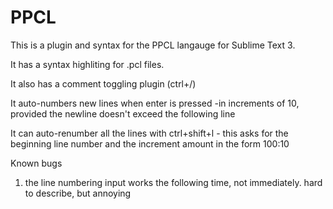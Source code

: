 # PPCL

This is a plugin and syntax for the PPCL langauge for Sublime Text 3.

It has a syntax highliting for .pcl files.

It also has a comment toggling plugin (ctrl+/)

It auto-numbers new lines when enter is pressed
    -in increments of 10, provided the newline doesn't exceed the following line

It can auto-renumber all the lines with ctrl+shift+l
    - this asks for the beginning line number and the increment amount in the form
    100:10

Known bugs
1) the line numbering input works the following time, not immediately.  hard to describe, but annoying

